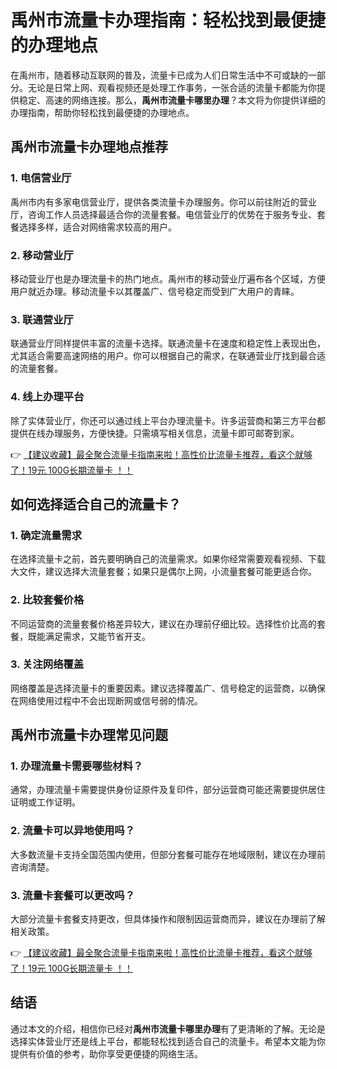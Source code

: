 # 禹州市流量卡办理指南：轻松找到最便捷的办理地点

在禹州市，随着移动互联网的普及，流量卡已成为人们日常生活中不可或缺的一部分。无论是日常上网、观看视频还是处理工作事务，一张合适的流量卡都能为你提供稳定、高速的网络连接。那么，**禹州市流量卡哪里办理**？本文将为你提供详细的办理指南，帮助你轻松找到最便捷的办理地点。

## 禹州市流量卡办理地点推荐

### 1. 电信营业厅
禹州市内有多家电信营业厅，提供各类流量卡办理服务。你可以前往附近的营业厅，咨询工作人员选择最适合你的流量套餐。电信营业厅的优势在于服务专业、套餐选择多样，适合对网络需求较高的用户。

### 2. 移动营业厅
移动营业厅也是办理流量卡的热门地点。禹州市的移动营业厅遍布各个区域，方便用户就近办理。移动流量卡以其覆盖广、信号稳定而受到广大用户的青睐。

### 3. 联通营业厅
联通营业厅同样提供丰富的流量卡选择。联通流量卡在速度和稳定性上表现出色，尤其适合需要高速网络的用户。你可以根据自己的需求，在联通营业厅找到最合适的流量套餐。

### 4. 线上办理平台
除了实体营业厅，你还可以通过线上平台办理流量卡。许多运营商和第三方平台都提供在线办理服务，方便快捷。只需填写相关信息，流量卡即可邮寄到家。

👉 [【建议收藏】最全聚合流量卡指南来啦！高性价比流量卡推荐，看这个就够了！19元 100G长期流量卡 ！！](https://bit.ly/Liuliangka)

## 如何选择适合自己的流量卡？

### 1. 确定流量需求
在选择流量卡之前，首先要明确自己的流量需求。如果你经常需要观看视频、下载大文件，建议选择大流量套餐；如果只是偶尔上网，小流量套餐可能更适合你。

### 2. 比较套餐价格
不同运营商的流量套餐价格差异较大，建议在办理前仔细比较。选择性价比高的套餐，既能满足需求，又能节省开支。

### 3. 关注网络覆盖
网络覆盖是选择流量卡的重要因素。建议选择覆盖广、信号稳定的运营商，以确保在网络使用过程中不会出现断网或信号弱的情况。

## 禹州市流量卡办理常见问题

### 1. 办理流量卡需要哪些材料？
通常，办理流量卡需要提供身份证原件及复印件，部分运营商可能还需要提供居住证明或工作证明。

### 2. 流量卡可以异地使用吗？
大多数流量卡支持全国范围内使用，但部分套餐可能存在地域限制，建议在办理前咨询清楚。

### 3. 流量卡套餐可以更改吗？
大部分流量卡套餐支持更改，但具体操作和限制因运营商而异，建议在办理前了解相关政策。

👉 [【建议收藏】最全聚合流量卡指南来啦！高性价比流量卡推荐，看这个就够了！19元 100G长期流量卡 ！！](https://bit.ly/Liuliangka)

## 结语

通过本文的介绍，相信你已经对**禹州市流量卡哪里办理**有了更清晰的了解。无论是选择实体营业厅还是线上平台，都能轻松找到适合自己的流量卡。希望本文能为你提供有价值的参考，助你享受更便捷的网络生活。
